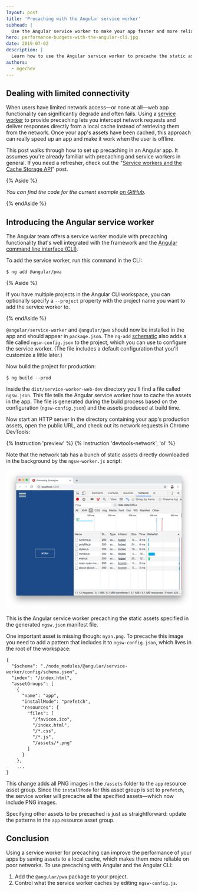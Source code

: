 ```yaml
---
layout: post
title: 'Precaching with the Angular service worker'
subhead: |
  Use the Angular service worker to make your app faster and more reliable on networks with poor connectivity.
hero: performance-budgets-with-the-angular-cli.jpg
date: 2019-07-02
description: |
  Learn how to use the Angular service worker to precache the static assets in your app.
authors:
  - mgechev
---
```


## Dealing with limited connectivity

When users have limited network access—or none at all—web app functionality can significantly degrade and often fails. Using a [service worker](https://developers.google.com/web/fundamentals/primers/service-workers/) to provide precaching lets you intercept network requests and deliver responses directly from a local cache instead of retrieving them from the network. Once your app's assets have been cached, this approach can really speed up an app and make it work when the user is offline.

This post walks through how to set up precaching in an Angular app. It assumes you're already familiar with precaching and service workers in general. If you need a refresher, check out the "[Service workers and the Cache Storage API](https://web.dev/service-workers-cache-storage/)" post.

{% Aside %}

_You can find the code for the current example [on GitHub](https://github.com/mgechev/service-worker-web-dev)._

{% endAside %}

## Introducing the Angular service worker

The Angular team offers a service worker module with precaching functionality that's well integrated with the framework and the [Angular command line interface (CLI)](https://cli.angular.io/).

To add the service worker, run this command in the CLI:

```
$ ng add @angular/pwa
```

{% Aside %}

If you have multiple projects in the Angular CLI workspace, you can optionally specify a `--project` property with the project name you want to add the service worker to.

{% endAside %}

`@angular/service-worker` and `@angular/pwa` should now be installed in the app and should appear in `package.json`. The `ng-add` [schematic](https://angular.io/guide/schematics) also adds a file called `ngsw-config.json` to the project, which you can use to configure the service worker. (The file includes a default configuration that you'll customize a little later.)

Now build the project for production:

```
$ ng build --prod
```

Inside the `dist/service-worker-web-dev` directory you'll find a file called `ngsw.json`. This file tells the Angular service worker how to cache the assets in the app. The file is generated during the build process based on the configuration (`ngsw-config.json`) and the assets produced at build time.

Now start an HTTP server in the directory containing your app's production assets, open the public URL, and check out its network requests in Chrome DevTools:

{% Instruction 'preview' %}
{% Instruction 'devtools-network', 'ol' %}

Note that the network tab has a bunch of static assets directly downloaded in the background by the `ngsw-worker.js` script:

![Sample app](sample-app.png "Sample app")

This is the Angular service worker precaching the static assets specified in the generated `ngsw.json` manifest file.

One important asset is missing though: `nyan.png`. To precache this image you need to add a pattern that includes it to `ngsw-config.json`, which lives in the root of the workspace:

```json/13
{
  "$schema": "./node_modules/@angular/service-worker/config/schema.json",
  "index": "/index.html",
  "assetGroups": [
    {
      "name": "app",
      "installMode": "prefetch",
      "resources": {
        "files": [
          "/favicon.ico",
          "/index.html",
          "/*.css",
          "/*.js",
          "/assets/*.png"
        ]
      }
    },
    ...
}
```

This change adds all PNG images in the `/assets` folder  to the `app` resource asset group. Since the `installMode` for this asset group is set to `prefetch`, the service worker will precache all the specified assets—which now include PNG images.

Specifying other assets to be precached is just as straightforward: update the patterns in the `app` resource asset group.

## Conclusion

Using a service worker for precaching can improve the performance of your apps by saving assets to a local cache, which makes them more reliable on poor networks. To use precaching with Angular and the Angular CLI:

1. Add the `@angular/pwa` package to your project.
2. Control what the service worker caches by editing `ngsw-config.js`.
